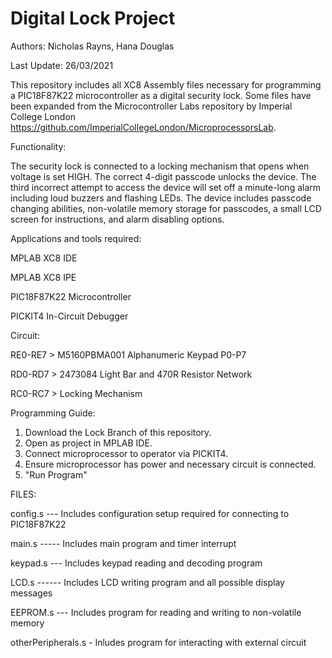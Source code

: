 # Digital Lock Project
Authors:     Nicholas Rayns, Hana Douglas
               
Last Update: 26/03/2021

          
This repository includes all XC8 Assembly files necessary for programming a PIC18F87K22 microcontroller as a digital security lock. Some files have been expanded from the Microcontroller Labs repository by Imperial College London https://github.com/ImperialCollegeLondon/MicroprocessorsLab.



Functionality: 

The security lock is connected to a locking mechanism that opens when voltage is set HIGH. The correct 4-digit passcode unlocks the device. The third incorrect attempt to access the device will set off a minute-long alarm including loud buzzers and flashing LEDs. The device includes passcode changing abilities, non-volatile memory storage for passcodes, a small LCD screen for instructions, and alarm disabling options. 



Applications and tools required: 

MPLAB XC8 IDE

MPLAB XC8 IPE

PIC18F87K22 Microcontroller

PICKIT4 In-Circuit Debugger 



Circuit:

RE0-RE7 > M5160PBMA001 Alphanumeric Keypad P0-P7

RD0-RD7 > 2473084 Light Bar and 470R Resistor Network

RC0-RC7 > Locking Mechanism 



Programming Guide: 

1. Download the Lock Branch of this repository. 
2. Open as project in MPLAB IDE. 
3. Connect microprocessor to operator via PICKIT4. 
4. Ensure microprocessor has power and necessary circuit is connected. 
5. "Run Program" 



FILES: 

config.s --- Includes configuration setup required for connecting to PIC18F87K22

main.s ----- Includes main program and timer interrupt

keypad.s --- Includes keypad reading and decoding program 

LCD.s ------ Includes LCD writing program and all possible display messages

EEPROM.s --- Includes program for reading and writing to non-volatile memory

otherPeripherals.s - Inludes program for interacting with external circuit 
